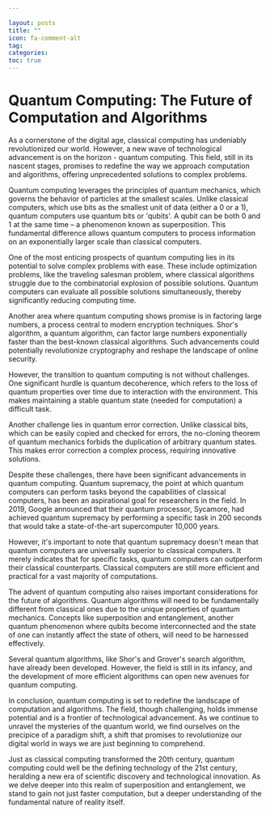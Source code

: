 ```yaml
---

layout: posts
title: ""
icon: fa-comment-alt
tag: 
categories: 
toc: true
---
```



# Quantum Computing: The Future of Computation and Algorithms

As a cornerstone of the digital age, classical computing has undeniably revolutionized our world. However, a new wave of technological advancement is on the horizon - quantum computing. This field, still in its nascent stages, promises to redefine the way we approach computation and algorithms, offering unprecedented solutions to complex problems.

Quantum computing leverages the principles of quantum mechanics, which governs the behavior of particles at the smallest scales. Unlike classical computers, which use bits as the smallest unit of data (either a 0 or a 1), quantum computers use quantum bits or 'qubits'. A qubit can be both 0 and 1 at the same time – a phenomenon known as superposition. This fundamental difference allows quantum computers to process information on an exponentially larger scale than classical computers.

One of the most enticing prospects of quantum computing lies in its potential to solve complex problems with ease. These include optimization problems, like the traveling salesman problem, where classical algorithms struggle due to the combinatorial explosion of possible solutions. Quantum computers can evaluate all possible solutions simultaneously, thereby significantly reducing computing time. 

Another area where quantum computing shows promise is in factoring large numbers, a process central to modern encryption techniques. Shor's algorithm, a quantum algorithm, can factor large numbers exponentially faster than the best-known classical algorithms. Such advancements could potentially revolutionize cryptography and reshape the landscape of online security.

However, the transition to quantum computing is not without challenges. One significant hurdle is quantum decoherence, which refers to the loss of quantum properties over time due to interaction with the environment. This makes maintaining a stable quantum state (needed for computation) a difficult task. 

Another challenge lies in quantum error correction. Unlike classical bits, which can be easily copied and checked for errors, the no-cloning theorem of quantum mechanics forbids the duplication of arbitrary quantum states. This makes error correction a complex process, requiring innovative solutions.

Despite these challenges, there have been significant advancements in quantum computing. Quantum supremacy, the point at which quantum computers can perform tasks beyond the capabilities of classical computers, has been an aspirational goal for researchers in the field. In 2019, Google announced that their quantum processor, Sycamore, had achieved quantum supremacy by performing a specific task in 200 seconds that would take a state-of-the-art supercomputer 10,000 years. 

However, it's important to note that quantum supremacy doesn't mean that quantum computers are universally superior to classical computers. It merely indicates that for specific tasks, quantum computers can outperform their classical counterparts. Classical computers are still more efficient and practical for a vast majority of computations.

The advent of quantum computing also raises important considerations for the future of algorithms. Quantum algorithms will need to be fundamentally different from classical ones due to the unique properties of quantum mechanics. Concepts like superposition and entanglement, another quantum phenomenon where qubits become interconnected and the state of one can instantly affect the state of others, will need to be harnessed effectively. 

Several quantum algorithms, like Shor's and Grover's search algorithm, have already been developed. However, the field is still in its infancy, and the development of more efficient algorithms can open new avenues for quantum computing.

In conclusion, quantum computing is set to redefine the landscape of computation and algorithms. The field, though challenging, holds immense potential and is a frontier of technological advancement. As we continue to unravel the mysteries of the quantum world, we find ourselves on the precipice of a paradigm shift, a shift that promises to revolutionize our digital world in ways we are just beginning to comprehend. 

Just as classical computing transformed the 20th century, quantum computing could well be the defining technology of the 21st century, heralding a new era of scientific discovery and technological innovation. As we delve deeper into this realm of superposition and entanglement, we stand to gain not just faster computation, but a deeper understanding of the fundamental nature of reality itself.